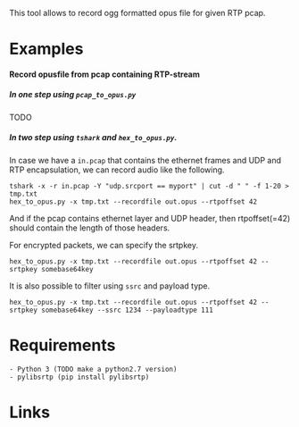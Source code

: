 
This tool allows to record ogg formatted opus file for given RTP pcap.

Examples
========

#### Record opusfile from pcap containing RTP-stream

##### In one step using `pcap_to_opus.py`

TODO

##### In two step using `tshark` and `hex_to_opus.py`.

In case we have a `in.pcap` that contains the ethernet frames and UDP and RTP encapsulation, we can record audio like the following.

```
tshark -x -r in.pcap -Y "udp.srcport == myport" | cut -d " " -f 1-20 > tmp.txt
hex_to_opus.py -x tmp.txt --recordfile out.opus --rtpoffset 42
```

And if the pcap contains ethernet layer and UDP header, then rtpoffset(=42) should contain the length of those headers. 

For encrypted packets, we can specify the srtpkey.

```
hex_to_opus.py -x tmp.txt --recordfile out.opus --rtpoffset 42 --srtpkey somebase64key
```

It is also possible to filter using `ssrc` and payload type.


```
hex_to_opus.py -x tmp.txt --recordfile out.opus --rtpoffset 42 --srtpkey somebase64key --ssrc 1234 --payloadtype 111
```

Requirements
=============

    - Python 3 (TODO make a python2.7 version)
    - pylibsrtp (pip install pylibsrtp)

Links
========

[Codec payload Extractor]:https://github.com/Spinlogic/AMR-WB_extractor
[pylibsrtp]:https://pylibsrtp.readthedocs.io/en/latest/
[srtp-decrypt]:https://github.com/gteissier/srtp-decrypt
[opus-tools]:https://opus-codec.org/downloads/
